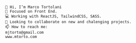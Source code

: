     👋 Hi, I’m Marco Tortolani
    🧠 Focused on Front End.
    💻 Working with ReactJS, TailwindCSS, SASS.
    🎯 Looking to collaborate on new and chalenging projects.
    📫 How to reach me:
    mjtorto@gmail.com
    www.mtorto.com


<!---
marcotortolani/marcotortolani is a ✨ special ✨ repository because its `README.md` (this file) appears on your GitHub profile.
You can click the Preview link to take a look at your changes.
--->
